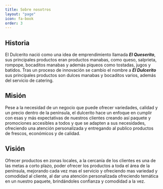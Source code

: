 ```yaml
---
title: Sobre nosotros
layout: "page"
icon: fa-book
order: 3
---
```

## Historia

El Dulcerito nació como una idea de emprendimiento llamada **_El Queserito_**, sus principales productos eran productos manabas, como queso, salprieta, rompope, bocaditos manabas y además piqueos como tostadas, jugos y batidos. Tras un proceso de innovación se cambio el nombre a **_El Dulcerito_** sus principales productos son dulces manabas y bocaditos varios, además del servicio de catering.

## Misión

Pese a la necesidad de un negocio que puede ofrecer variedades, calidad y un precio dentro de la península, el dulcerito hace un enfoque en cumplir con esas y más expectativas de nuestros clientes creando así paquete y promociones accesibles a todos y que se adapten a sus necesidades, ofreciendo una atención personalizada y entregando al publico productos de frescos, económicos y de calidad.

## Visión

Ofrecer productos en zonas locales, a la cercanía de los clientes es una de las metas a corto plazo, poder ofrecer los productos a toda el área de la península, mejorando cada vez mas el servicio y ofreciendo mas variedad y comodidad al cliente, al dar una atención personalizada ofreciendo temática en un nuestro paquete, brindándoles confianza y comodidad a la vez.